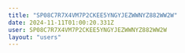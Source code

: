 ```yaml
---
title: "SP08C7R7X4VM7P2CKEE5YNGYJEZWWNYZ882WW2W"
date: 2024-11-11T01:00:20.331Z
user: SP08C7R7X4VM7P2CKEE5YNGYJEZWWNYZ882WW2W
layout: "users"
---
```

    